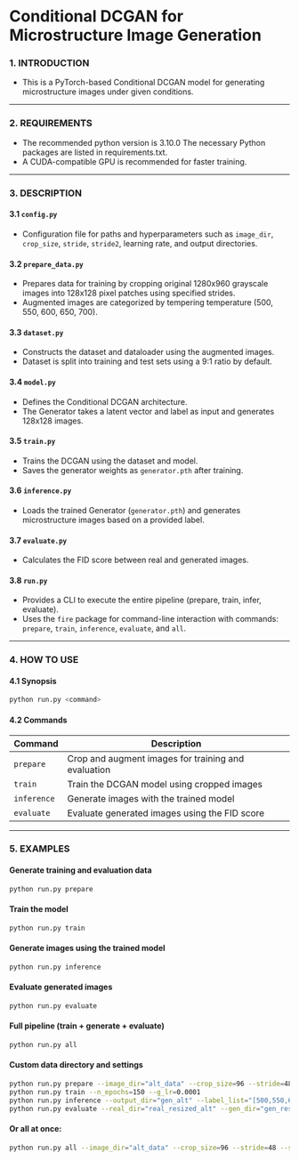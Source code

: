 
# Conditional DCGAN for Microstructure Image Generation

### 1. INTRODUCTION
- This is a PyTorch-based Conditional DCGAN model for generating microstructure images under given conditions.

---

### 2. REQUIREMENTS

- The recommended python version is 3.10.0 The necessary Python packages are listed in requirements.txt.
- A CUDA-compatible GPU is recommended for faster training.

---

### 3. DESCRIPTION

#### 3.1 `config.py`
- Configuration file for paths and hyperparameters such as `image_dir`, `crop_size`, `stride`, `stride2`, learning rate, and output directories.

#### 3.2 `prepare_data.py`
- Prepares data for training by cropping original 1280x960 grayscale images into 128x128 pixel patches using specified strides.
- Augmented images are categorized by tempering temperature (500, 550, 600, 650, 700).

#### 3.3 `dataset.py`
- Constructs the dataset and dataloader using the augmented images.
- Dataset is split into training and test sets using a 9:1 ratio by default.

#### 3.4 `model.py`
- Defines the Conditional DCGAN architecture.
- The Generator takes a latent vector and label as input and generates 128x128 images.

#### 3.5 `train.py`
- Trains the DCGAN using the dataset and model.
- Saves the generator weights as `generator.pth` after training.

#### 3.6 `inference.py`
- Loads the trained Generator (`generator.pth`) and generates microstructure images based on a provided label.

#### 3.7 `evaluate.py`
- Calculates the FID score between real and generated images.

#### 3.8 `run.py`
- Provides a CLI to execute the entire pipeline (prepare, train, infer, evaluate).
- Uses the `fire` package for command-line interaction with commands: `prepare`, `train`, `inference`, `evaluate`, and `all`.

---

### 4. HOW TO USE

#### 4.1 Synopsis
```bash
python run.py <command>
```

#### 4.2 Commands

| Command     | Description                                                 |
|-------------|-------------------------------------------------------------|
| `prepare`   | Crop and augment images for training and evaluation         |
| `train`     | Train the DCGAN model using cropped images                  |
| `inference` | Generate images with the trained model                      |
| `evaluate`  | Evaluate generated images using the FID score               |

---

### 5. EXAMPLES

#### Generate training and evaluation data
```bash
python run.py prepare
```

#### Train the model
```bash
python run.py train
```

#### Generate images using the trained model
```bash
python run.py inference
```

#### Evaluate generated images
```bash
python run.py evaluate
```

#### Full pipeline (train + generate + evaluate)
```bash
python run.py all
```

#### Custom data directory and settings
```bash
python run.py prepare --image_dir="alt_data" --crop_size=96 --stride=48 --stride2=64
python run.py train --n_epochs=150 --g_lr=0.0001
python run.py inference --output_dir="gen_alt" --label_list="[500,550,600,650,700]" --num_images_per_label=120
python run.py evaluate --real_dir="real_resized_alt" --gen_dir="gen_resized_alt" --img_size="(150,150)"
```

#### Or all at once:
```bash
python run.py all --image_dir="alt_data" --crop_size=96 --stride=48 --stride2=64 --n_epochs=150 --g_lr=0.0001 --output_dir="gen_alt" --label_list="[500,550,600,650,700]" --num_images_per_label=120 --real_dir="real_resized_alt" --gen_dir="gen_resized_alt" --img_size="(150,150)"
```
